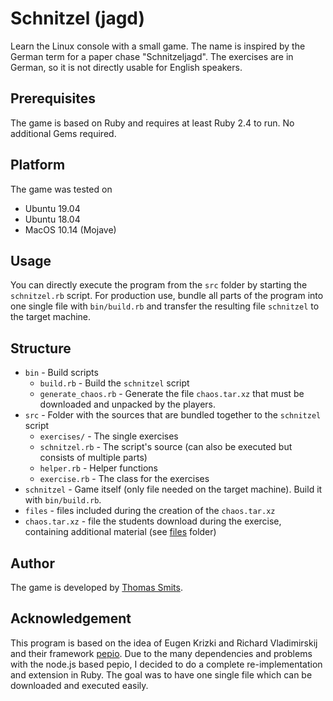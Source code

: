 # Schnitzel (jagd)

Learn the Linux console with a small game. The name is inspired by the German term for a paper chase "Schnitzeljagd". The exercises are in German, so it is not directly usable for English speakers.

## Prerequisites

The game is based on Ruby and requires at least Ruby 2.4 to run. No additional Gems required.

## Platform

The game was tested on

  * Ubuntu 19.04
  * Ubuntu 18.04
  * MacOS 10.14 (Mojave)

## Usage

You can directly execute the program from the `src` folder by starting the `schnitzel.rb` script. For production use, bundle all parts of the program into one single file with `bin/build.rb` and transfer the resulting file `schnitzel` to the target machine.

## Structure

  * `bin` - Build scripts
    - `build.rb` - Build the `schnitzel` script
    - `generate_chaos.rb` - Generate the file `chaos.tar.xz` that must be downloaded and unpacked by the players.
  * `src` - Folder with the sources that are bundled together to the `schnitzel` script
    - `exercises/` - The single exercises
    - `schnitzel.rb` - The script's source (can also be executed but consists of multiple parts)
    - `helper.rb` - Helper functions
    - `exercise.rb` - The class for the exercises
  * `schnitzel` - Game itself (only file needed on the target machine). Build it with `bin/build.rb`.
  * `files` - files included during the creation of the `chaos.tar.xz`
  * `chaos.tar.xz` - file the students download during the exercise, containing additional material (see [files](files/) folder)

## Author

The game is developed by [Thomas Smits](https://github.com/thomsmits/).

## Acknowledgement

This program is based on the idea of Eugen Krizki and Richard Vladimirskij and their framework [pepio](https://github.com/limecakeio/pepio). Due to the many dependencies and problems with the node.js based pepio, I decided to do a complete re-implementation and extension in Ruby. The goal was to have one single file which can be downloaded and executed easily.

